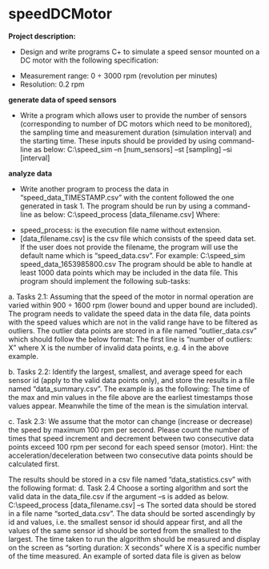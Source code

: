 # speedDCMotor

**Project description:**
 - Design and write programs C+ to simulate a speed sensor mounted on a DC motor with the following specification:
+ Measurement range: 0 ÷ 3000 rpm (revolution per minutes)
+ Resolution: 0.2 rpm

**generate data of speed sensors**
- Write a program which allows user to provide the number of sensors (corresponding to number of DC 
motors which need to be monitored), the sampling time and measurement duration (simulation interval) and 
the starting time. These inputs should be provided by using command-line as below:
C:\\speed_sim –n [num_sensors] –st [sampling] –si [interval]

**analyze data**
- Write another program to process the data in “speed_data_TIMESTAMP.csv” with the content followed 
the one generated in task 1. The program should be run by using a command-line as below:
C:\\speed_process [data_filename.csv]
Where:
+ speed_process: is the execution file name without extension.
+ [data_filename.csv] is the csv file which consists of the speed data set. If the user does not 
provide the filename, the program will use the default name which is “speed_data.csv”.
For example: C:\\speed_sim speed_data_1653985800.csv
The program should be able to handle at least 1000 data points which may be included in the data file. 
This program should implement the following sub-tasks:

a. Tasks 2.1:
Assuming that the speed of the motor in normal operation are varied within 900 ÷ 1600 rpm (lower 
bound and upper bound are included). The program needs to validate the speed data in the data file, data 
points with the speed values which are not in the valid range have to be filtered as outliers. The outlier data 
points are stored in a file named “outlier_data.csv” which should follow the below format:
The first line is “number of outliers: X” where X is the number of invalid data points, e.g. 4 in the above 
example.

b. Tasks 2.2:
Identify the largest, smallest, and average speed for each sensor id (apply to the valid data points only), 
and store the results in a file named “data_summary.csv”. The example is as the following:
The time of the max and min values in the file above are the earliest timestamps those values appear. 
Meanwhile the time of the mean is the simulation interval.

c. Task 2.3:
We assume that the motor can change (increase or decrease) the speed by maximum 100 rpm per second. 
Please count the number of times that speed increment and decrement between two consecutive data points 
exceed 100 rpm per second for each speed sensor (motor). Hint: the acceleration/deceleration between two 
consecutive data points should be calculated first.

The results should be stored in a csv file named “data_statistics.csv” with the following format:
d. Task 2.4
Choose a sorting algorithm and sort the valid data in the data_file.csv if the argument –s is added as 
below.
C:\\speed_process [data_filename.csv] –s
The sorted data should be stored in a file name “sorted_data.csv”. The data should be sorted ascendingly 
by id and values, i.e. the smallest sensor id should appear first, and all the values of the same sensor id 
should be sorted from the smallest to the largest. The time taken to run the algorithm should be measured and 
display on the screen as “sorting duration: X seconds” where X is a specific number of the time measured.
An example of sorted data file is given as below
